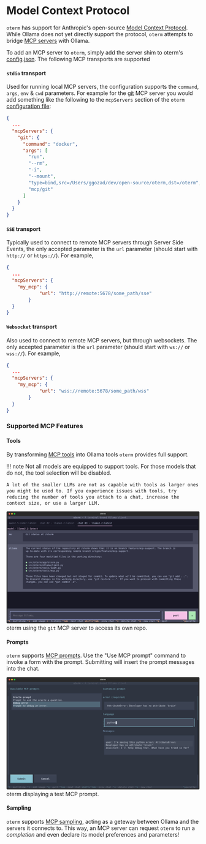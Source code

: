 # Model Context Protocol

`oterm` has support for Anthropic's open-source [Model Context Protocol](https://modelcontextprotocol.io). While Ollama does not yet directly support the protocol, `oterm` attempts to bridge [MCP servers](https://github.com/modelcontextprotocol/servers) with Ollama.

To add an MCP server to `oterm`, simply add the server shim to oterm's [config.json](../app_config.md). The following MCP transports are supported

#### `stdio` transport

Used for running local MCP servers, the configuration supports the `command`, `args`, `env` & `cwd` parameters. For example for the [git](https://github.com/modelcontextprotocol/servers/tree/main/src/git) MCP server you would add something like the following to the `mcpServers` section of the `oterm` [configuration file](../app_config.md):

```json
{
  ...
  "mcpServers": {
    "git": {
      "command": "docker",
      "args": [
        "run",
        "--rm",
        "-i",
        "--mount",
        "type=bind,src=/Users/ggozad/dev/open-source/oterm,dst=/oterm",
        "mcp/git"
      ]
    }
  }
}
```

#### `SSE` transport

Typically used to connect to remote MCP servers through Server Side Events, the only accepted parameter is the `url` parameter (should start with `http://` or `https://`). For example,

```json
{
  ...
  "mcpServers": {
    "my_mcp": {
			"url": "http://remote:5678/some_path/sse"
		}
  }
}
```

#### `Websocket` transport

Also used to connect to remote MCP servers, but through websockets. The only accepted parameter is the `url` parameter (should start with `ws://` or `wss://`). For example,

```json
{
  ...
  "mcpServers": {
    "my_mcp": {
			"url": "wss://remote:5678/some_path/wss"
		}
  }
}
```

### Supported MCP Features
#### Tools
By transforming [MCP tools](https://modelcontextprotocol.io/docs/concepts/tools) into Ollama tools `oterm` provides full support.

!!! note
    Not all models are equipped to support tools. For those models that do not, the tool selection will be disabled.

    A lot of the smaller LLMs are not as capable with tools as larger ones you might be used to. If you experience issues with tools, try reducing the number of tools you attach to a chat, increase the context size, or use a larger LLM.


![Tool support](../img/mcp_tools.svg)
oterm using the `git` MCP server to access its own repo.

#### Prompts
`oterm` supports [MCP prompts](https://modelcontextprotocol.io/docs/concepts/prompts). Use the "Use MCP prompt" command to invoke a form with the prompt. Submitting will insert the prompt messages into the chat.

![Prompt support](../img/mcp_prompts.svg)
oterm displaying a test MCP prompt.

#### Sampling
`oterm` supports [MCP sampling](https://modelcontextprotocol.io/docs/concepts/sampling), acting as a geteway between Ollama and the servers it connects to. This way, an MCP server can request `oterm` to run a *completion* and even declare its model preferences and parameters!
